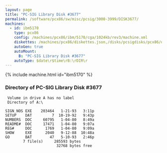 ```yaml
---
layout: page
title: "PC-SIG Library Disk #3677"
permalink: /software/pcx86/sw/misc/pcsig/3000-3999/DISK3677/
machines:
  - id: ibm5170
    type: pcx86
    config: /machines/pcx86/ibm/5170/cga/1024kb/rev3/machine.xml
    diskettes: /machines/pcx86/diskettes.json,/disks/pcsigdisks/pcx86/diskettes.json
    autoGen: true
    autoMount:
      B: "PC-SIG Library Disk #3677"
    autoType: $date\r$time\rB:\rDIR\r
---
```


{% include machine.html id="ibm5170" %}

### Directory of PC-SIG Library Disk #3677

     Volume in drive A has no label
     Directory of A:\

    SIGN_NOS EXE    203464   1-21-93   3:11p
    SETUP    DAT         7  10-19-92   9:43p
    NUMBERS  DOC     60795   1-04-80   8:49a
    README#  DOC     17471   1-04-80   9:07a
    REG#     DOC      1769   1-04-80   9:09a
    SHOW     EXE      2040   9-12-88  10:48a
    GO       BAT        47   5-10-93   2:46p
            7 file(s)     285593 bytes
                           32768 bytes free
